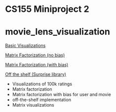 # CS155 Miniproject 2
# movie_lens_visualization

[Basic Visualizations](Project2DataVisualization.ipynb)

[Matrix Factorization (no bias)](5.1.ipynb)

[Matrix Factorization (with bias)](5.2.ipynb)

[Off the shelf (Surprise library)](5.3.ipynb)

- Visualizations of 100k ratings
- Matrix factorization
- Matrix factorization with bias for user and movie
- off-the-shelf implementation
- Matrix visualizations


